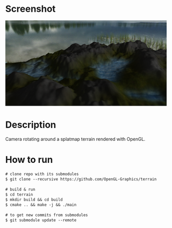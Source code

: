 # Screenshot
![Screenshot](/screenshots/screenshot-2023-04-09.png)

# Description
Camera rotating around a splatmap terrain rendered with OpenGL.

# How to run
```console
# clone repo with its submodules
$ git clone --recursive https://github.com/OpenGL-Graphics/terrain

# build & run
$ cd terrain
$ mkdir build && cd build
$ cmake .. && make -j && ./main

# to get new commits from submodules
$ git submodule update --remote
```
